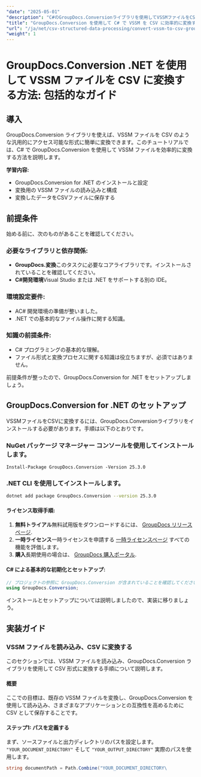 ```yaml
---
"date": "2025-05-01"
"description": "C#のGroupDocs.Conversionライブラリを使用してVSSMファイルをCSVに変換する方法を学びます。このガイドでは、セットアップ、変換手順、そして実用的な応用例について説明します。"
"title": "GroupDocs.Conversion を使用して C# で VSSM を CSV に効率的に変換する包括的なガイド"
"url": "/ja/net/csv-structured-data-processing/convert-vssm-to-csv-groupdocs-net/"
"weight": 1
---
```


# GroupDocs.Conversion .NET を使用して VSSM ファイルを CSV に変換する方法: 包括的なガイド

## 導入

GroupDocs.Conversion ライブラリを使えば、VSSM ファイルを CSV のような汎用的にアクセス可能な形式に簡単に変換できます。このチュートリアルでは、C# で GroupDocs.Conversion を使用して VSSM ファイルを効率的に変換する方法を説明します。

**学習内容:**
- GroupDocs.Conversion for .NET のインストールと設定
- 変換用の VSSM ファイルの読み込みと構成
- 変換したデータをCSVファイルに保存する

## 前提条件

始める前に、次のものがあることを確認してください。

### 必要なライブラリと依存関係:
- **GroupDocs.変換**このタスクに必要なコアライブラリです。インストールされていることを確認してください。
- **C#開発環境**Visual Studio または .NET をサポートする別の IDE。

### 環境設定要件:
- AC# 開発環境の準備が整いました。
- .NET での基本的なファイル操作に関する知識。

### 知識の前提条件:
- C# プログラミングの基本的な理解。
- ファイル形式と変換プロセスに関する知識は役立ちますが、必須ではありません。

前提条件が整ったので、GroupDocs.Conversion for .NET をセットアップしましょう。

## GroupDocs.Conversion for .NET のセットアップ

VSSMファイルをCSVに変換するには、GroupDocs.Conversionライブラリをインストールする必要があります。手順は以下のとおりです。

### NuGet パッケージ マネージャー コンソールを使用してインストールします。
```shell
Install-Package GroupDocs.Conversion -Version 25.3.0
```

### .NET CLI を使用してインストールします。
```bash
dotnet add package GroupDocs.Conversion --version 25.3.0
```

#### ライセンス取得手順:
1. **無料トライアル**無料試用版をダウンロードするには、 [GroupDocs リリースページ](https://releases。groupdocs.com/conversion/net/).
2. **一時ライセンス**一時ライセンスを申請する [一時ライセンスページ](https://purchase.groupdocs.com/temporary-license/) すべての機能を評価します。
3. **購入**長期使用の場合は、 [GroupDocs 購入ポータル](https://purchase。groupdocs.com/buy).

#### C# による基本的な初期化とセットアップ:
```csharp
// プロジェクトの参照に GroupDocs.Conversion が含まれていることを確認してください
using GroupDocs.Conversion;
```

インストールとセットアップについては説明しましたので、実装に移りましょう。

## 実装ガイド

### VSSM ファイルを読み込み、CSV に変換する

このセクションでは、VSSM ファイルを読み込み、GroupDocs.Conversion ライブラリを使用して CSV 形式に変換する手順について説明します。

#### 概要
ここでの目標は、既存の VSSM ファイルを変換し、GroupDocs.Conversion を使用して読み込み、さまざまなアプリケーションとの互換性を高めるために CSV として保存することです。

#### ステップ1: パスを定義する
まず、ソースファイルと出力ディレクトリのパスを設定します。 `"YOUR_DOCUMENT_DIRECTORY"` そして `"YOUR_OUTPUT_DIRECTORY"` 実際のパスを使用します。
```csharp
string documentPath = Path.Combine("YOUR_DOCUMENT_DIRECTORY\